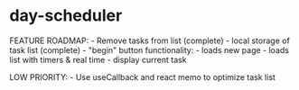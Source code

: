 # day-scheduler
FEATURE ROADMAP: 
    - Remove tasks from list (complete)
    - local storage of task list (complete)
    - "begin" button functionality: 
        - loads new page
        - loads list with timers & real time
        - display current task

LOW PRIORITY:
    - Use useCallback and react memo to optimize task list